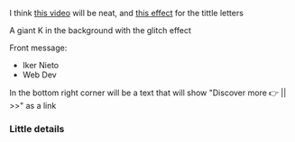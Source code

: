 I think [this video](https://youtu.be/Syg_9iB1vco) will be neat, and [this effect](https://youtu.be/BkR5gU-mbKY) for the tittle letters

A giant K in the background with the glitch effect

Front message:
- Iker Nieto
- Web Dev

In the bottom right corner will be a text that will show "Discover more 👉 || >>" as a link

### Little details